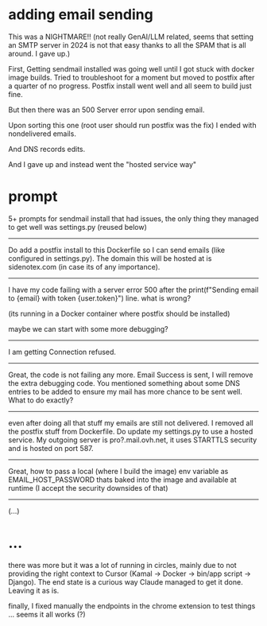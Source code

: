 # adding email sending

This was a NIGHTMARE!! (not really GenAI/LLM related, seems that setting an SMTP server in 2024 is not that easy thanks to all the SPAM that is all around. I gave up.) 

First, Getting sendmail installed was going well until I got stuck with docker image builds. Tried to troubleshoot for a moment but moved to postfix after a quarter of no progress. Postfix install went well and all seem to build just fine. 

But then there was an 500 Server error upon sending email.
 
Upon sorting this one (root user should run postfix was the fix) I ended with nondelivered emails.

And DNS records edits.

And I gave up and instead went the "hosted service way"

# prompt

5+ prompts for sendmail install that had issues, the only thing they managed to get well was settings.py (reused below)

---

Do add a postfix install to this Dockerfile so I can send emails (like configured in settings.py). The domain this will be hosted at is sidenotex.com (in case its of any importance). 

--- 

I have my code failing with a server error 500 after the print(f"Sending email to {email} with token {user.token}") line. what is wrong? 

(its running in a Docker container where postfix should be installed) 

maybe we can start with some more debugging? 

---

I am getting Connection refused. 

--- 

Great, the code is not failing any more. Email Success is sent, I will remove the extra debugging code. You mentioned something about some DNS entries to be added to ensure my mail has more chance to be sent well. What to do exactly?

--- 

even after doing all that stuff my emails are still not delivered. I removed all the postfix stuff from Dockerfile. Do update my settings.py to use a hosted service. My outgoing server is pro?.mail.ovh.net, it uses STARTTLS security and is hosted on port 587.

---

Great, how to pass a local (where I build the image) env variable as EMAIL_HOST_PASSWORD thats baked into the image and available at runtime (I accept the security downsides of that)

---

(...)

# ... 

there was more but it was a lot of running in circles, mainly due to not providing the right context to Cursor (Kamal -> Docker -> bin/app script -> Django). The end state is a curious way Claude managed to get it done. Leaving it as is. 

finally, I fixed manually the endpoints in the chrome extension to test things ... seems it all works (?)
